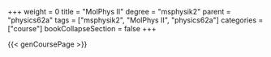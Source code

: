 +++
weight = 0
title = "MolPhys II"
degree = "msphysik2"
parent = "physics62a"
tags = ["msphysik2", "MolPhys II", "physics62a"]
categories = ["course"]
bookCollapseSection = false
+++

{{< genCoursePage >}}
